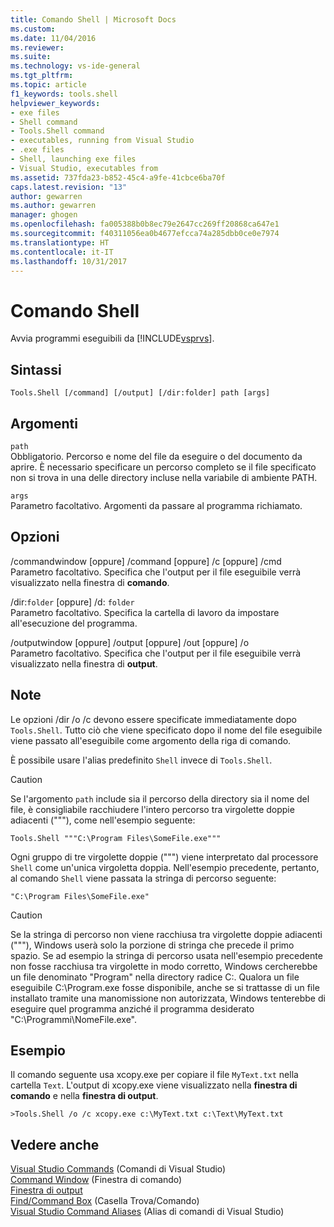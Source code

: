 ```yaml
---
title: Comando Shell | Microsoft Docs
ms.custom: 
ms.date: 11/04/2016
ms.reviewer: 
ms.suite: 
ms.technology: vs-ide-general
ms.tgt_pltfrm: 
ms.topic: article
f1_keywords: tools.shell
helpviewer_keywords:
- exe files
- Shell command
- Tools.Shell command
- executables, running from Visual Studio
- .exe files
- Shell, launching exe files
- Visual Studio, executables from
ms.assetid: 737fda23-b852-45c4-a9fe-41cbce6ba70f
caps.latest.revision: "13"
author: gewarren
ms.author: gewarren
manager: ghogen
ms.openlocfilehash: fa005388b0b8ec79e2647cc269ff20868ca647e1
ms.sourcegitcommit: f40311056ea0b4677efcca74a285dbb0ce0e7974
ms.translationtype: HT
ms.contentlocale: it-IT
ms.lasthandoff: 10/31/2017
---
```

# <a name="shell-command"></a>Comando Shell
Avvia programmi eseguibili da [!INCLUDE[vsprvs](../../code-quality/includes/vsprvs_md.md)].  
  
## <a name="syntax"></a>Sintassi  
  
```  
Tools.Shell [/command] [/output] [/dir:folder] path [args]  
```  
  
## <a name="arguments"></a>Argomenti  
 `path`  
 Obbligatorio. Percorso e nome del file da eseguire o del documento da aprire. È necessario specificare un percorso completo se il file specificato non si trova in una delle directory incluse nella variabile di ambiente PATH.  
  
 `args`  
 Parametro facoltativo. Argomenti da passare al programma richiamato.  
  
## <a name="switches"></a>Opzioni  
 /commandwindow [oppure] /command [oppure] /c [oppure] /cmd  
 Parametro facoltativo. Specifica che l'output per il file eseguibile verrà visualizzato nella finestra di **comando**.  
  
 /dir:`folder` [oppure] /d: `folder`  
 Parametro facoltativo. Specifica la cartella di lavoro da impostare all'esecuzione del programma.  
  
 /outputwindow [oppure] /output [oppure] /out [oppure] /o  
 Parametro facoltativo. Specifica che l'output per il file eseguibile verrà visualizzato nella finestra di **output**.  
  
## <a name="remarks"></a>Note  
 Le opzioni /dir /o /c devono essere specificate immediatamente dopo `Tools.Shell`. Tutto ciò che viene specificato dopo il nome del file eseguibile viene passato all'eseguibile come argomento della riga di comando.  
  
 È possibile usare l'alias predefinito `Shell` invece di `Tools.Shell`.  
  
> [!CAUTION]
>  Se l'argomento `path` include sia il percorso della directory sia il nome del file, è consigliabile racchiudere l'intero percorso tra virgolette doppie adiacenti ("""), come nell'esempio seguente:  
  
```  
Tools.Shell """C:\Program Files\SomeFile.exe"""  
```  
  
 Ogni gruppo di tre virgolette doppie (""") viene interpretato dal processore `Shell` come un'unica virgoletta doppia. Nell'esempio precedente, pertanto, al comando `Shell` viene passata la stringa di percorso seguente:  
  
```  
"C:\Program Files\SomeFile.exe"  
```  
  
> [!CAUTION]
>  Se la stringa di percorso non viene racchiusa tra virgolette doppie adiacenti ("""), Windows userà solo la porzione di stringa che precede il primo spazio. Se ad esempio la stringa di percorso usata nell'esempio precedente non fosse racchiusa tra virgolette in modo corretto, Windows cercherebbe un file denominato "Program" nella directory radice C:\. Qualora un file eseguibile C:\Program.exe fosse disponibile, anche se si trattasse di un file installato tramite una manomissione non autorizzata, Windows tenterebbe di eseguire quel programma anziché il programma desiderato "C:\Programmi\NomeFile.exe".  
  
## <a name="example"></a>Esempio  
 Il comando seguente usa xcopy.exe per copiare il file `MyText.txt` nella cartella `Text`. L'output di xcopy.exe viene visualizzato nella **finestra di comando** e nella **finestra di output**.  
  
```  
>Tools.Shell /o /c xcopy.exe c:\MyText.txt c:\Text\MyText.txt  
```  
  
## <a name="see-also"></a>Vedere anche  
 [Visual Studio Commands](../../ide/reference/visual-studio-commands.md)  (Comandi di Visual Studio)  
 [Command Window](../../ide/reference/command-window.md)  (Finestra di comando)  
 [Finestra di output](../../ide/reference/output-window.md)   
 [Find/Command Box](../../ide/find-command-box.md)  (Casella Trova/Comando)  
 [Visual Studio Command Aliases](../../ide/reference/visual-studio-command-aliases.md) (Alias di comandi di Visual Studio)